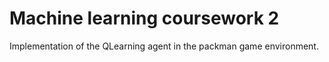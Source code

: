 # Machine learning coursework 2
Implementation of the QLearning agent in the packman game environment.
